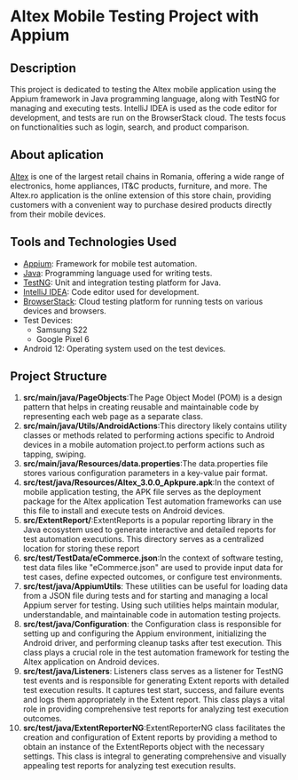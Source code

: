 # Altex Mobile Testing Project with Appium 

## Description

This project is dedicated to testing the Altex mobile application using the Appium framework in Java programming language, along with TestNG for managing and executing tests. IntelliJ IDEA is used as the code editor for development, and tests are run on the BrowserStack cloud. The tests focus on functionalities such as login, search, and product comparison.

## About aplication

[Altex](https://altex.ro/) is one of the largest retail chains in Romania, offering a wide range of electronics, home appliances, IT&C products, furniture, and more. The Altex.ro application is the online extension of this store chain, providing customers with a convenient way to purchase desired products directly from their mobile devices.

## Tools and Technologies Used

- [Appium](https://appium.io/): Framework for mobile test automation.
- [Java](https://www.java.com/): Programming language used for writing tests.
- [TestNG](https://testng.org/): Unit and integration testing platform for Java.
- [IntelliJ IDEA](https://www.jetbrains.com/idea/): Code editor used for development.
- [BrowserStack](https://www.browserstack.com/): Cloud testing platform for running tests on various devices and browsers.
- Test Devices:
  - Samsung S22
  - Google Pixel 6
- Android 12: Operating system used on the test devices.

## Project Structure

1. **src/main/java/PageObjects**:The Page Object Model (POM) is a design pattern that helps in creating reusable and maintainable code by representing each web page as a separate class.
2. **src/main/java/Utils/AndroidActions**:This directory likely contains utility classes or methods related to performing actions specific to Android devices in a mobile automation project.to perform actions such as tapping, swiping.
3. **src/main/java/Resources/data.properties**:The data.properties file stores various configuration parameters in a key-value pair format.
4. **src/test/java/Resources/Altex_3.0.0_Apkpure.apk**:In the context of mobile application testing, the APK file serves as the deployment package for the Altex application Test automation frameworks can use this file to install and execute tests on Android devices.
3. **src/ExtentReport/**:ExtentReports is a popular reporting library in the Java ecosystem used to generate interactive and detailed reports for test automation executions. This directory serves as a centralized location for storing these report
4. **src/test/TestData/eCommerce.json**:In the context of software testing, test data files like "eCommerce.json" are used to provide input data for test cases, define expected outcomes, or configure test environments.
5. **src/test/java/AppiumUtils**: These utilities can be useful for loading data from a JSON file during tests and for starting and managing a local Appium server for testing. Using such utilities helps maintain modular, understandable, and maintainable code in automation testing projects.
6. **src/test/java/Configuration**: the Configuration class is responsible for setting up and configuring the Appium environment, initializing the Android driver, and performing cleanup tasks after test execution. This class plays a crucial role in the test automation framework for testing the Altex application on Android devices.
7. **src/test/java/Listeners**: Listeners class serves as a listener for TestNG test events and is responsible for generating Extent reports with detailed test execution results. It captures test start, success, and failure events and logs them appropriately in the Extent report. This class plays a vital role in providing comprehensive test reports for analyzing test execution outcomes.
8. **src/test/java/ExtentReporterNG**:ExtentReporterNG class facilitates the creation and configuration of Extent reports by providing a method to obtain an instance of the ExtentReports object with the necessary settings. This class is integral to generating comprehensive and visually appealing test reports for analyzing test execution results.







